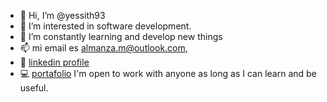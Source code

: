 - 👋 Hi, I’m @yessith93
- 👀 I’m interested in software development. 
- 🌱 I’m constantly learning and develop new things
- 📫 mi email es almanza.m@outlook.com,
- 🏢 [linkedin profile](https://www.linkedin.com/in/miguel-almanza/)
- 💻 [portafolio](https://miguelalmanza.netlify.app/)
I'm open to work with anyone as long as I can learn and be useful. 


<!---
yessith93/yessith93 is a ✨ special ✨ repository because its `README.md` (this file) appears on your GitHub profile.
You can click the Preview link to take a look at your changes.
--->
